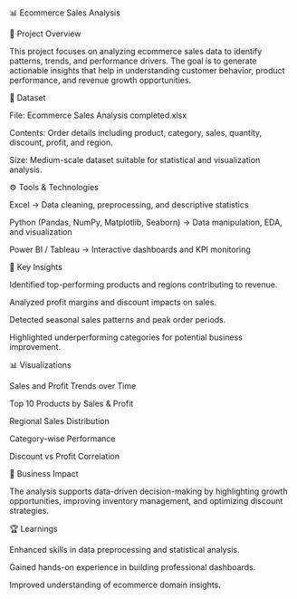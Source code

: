 📊 Ecommerce Sales Analysis

📌 Project Overview

This project focuses on analyzing ecommerce sales data to identify patterns, trends, and performance drivers. The goal is to generate actionable insights that help in understanding customer behavior, product performance, and revenue growth opportunities.

📂 Dataset

File: Ecommerce Sales Analysis completed.xlsx

Contents: Order details including product, category, sales, quantity, discount, profit, and region.

Size: Medium-scale dataset suitable for statistical and visualization analysis.

⚙️ Tools & Technologies

Excel → Data cleaning, preprocessing, and descriptive statistics

Python (Pandas, NumPy, Matplotlib, Seaborn) → Data manipulation, EDA, and visualization

Power BI / Tableau → Interactive dashboards and KPI monitoring

🔑 Key Insights

Identified top-performing products and regions contributing to revenue.

Analyzed profit margins and discount impacts on sales.

Detected seasonal sales patterns and peak order periods.

Highlighted underperforming categories for potential business improvement.

📊 Visualizations

Sales and Profit Trends over Time

Top 10 Products by Sales & Profit

Regional Sales Distribution

Category-wise Performance

Discount vs Profit Correlation

🚀 Business Impact

The analysis supports data-driven decision-making by highlighting growth opportunities, improving inventory management, and optimizing discount strategies.

🏆 Learnings

Enhanced skills in data preprocessing and statistical analysis.

Gained hands-on experience in building professional dashboards.

Improved understanding of ecommerce domain insights.
